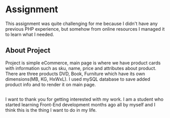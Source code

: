 # Assignment

This assignment was quite challenging for me because I didn't have any previous PHP experience, but somehow from online resources I managed it to learn what I needed.

## About Project
Project is simple eCommerce, main page is where we have product cards with information such as sku, name, price and attributes about product. There are three products DVD, Book, Furniture which have its own dimensions(MB, KG, HxWxL). I used mySQL database to save added product info and to render it on main page.

## 
I want to thank you for getting interested with my work. I am a student who started learning Front-End development months ago all by myself and I think this is the thing I want to do in my life.





